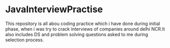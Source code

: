 # JavaInterviewPractise
This repository is all abou coding practice which i have done during initial phase, when i was try to crack interviews of companies around delhi NCR.It also includes DS and problem solving questions asked to me during selection process.
